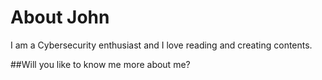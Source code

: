 # About John

I am a Cybersecurity enthusiast and I love reading and creating contents.

##Will you like to know me more about me?
